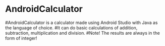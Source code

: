 # AndroidCalculator
#AndroidCalculator is a calculator made using Android Studio with Java as the language of choice.
#It can do basic calculations of addition, subtraction, multiplication and division.
#Note! The results are always in the form of integer!
